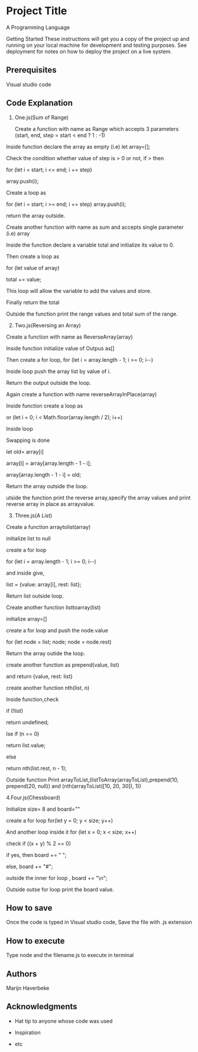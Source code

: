 # Project Title

A Programming Language

Getting Started These instructions will get you a copy of the project up and running on your local machine for development and testing purposes. See deployment for notes on how to deploy the project on a live system.

## Prerequisites

Visual studio code

## Code Explanation

1.  One.js(Sum of Range)

     Create a function with name as Range which accepts 3 parameters (start, end, step = start < end ? 1 : -1) 
  
  Inside function declare the array as empty (i.e) let array=[];
  
  Check the condition whether value of step is > 0 or not, if > then 
  
  for (let i = start; i <= end; i += step) 
      
  array.push(i);
 
 Create a loop as
 
 for (let i = start; i >= end; i += step) array.push(i);
 
 return the array outside.
    
    
  Create another function with name as sum and accepts single parameter   (i.e) array
  
  Inside the function declare a variable total and initialize its value to 0.
  
  Then create a loop as 
  
  for (let value of array) 
      
  total += value;
  
  This loop will allow the variable to add the values and store.
     
  Finally return the total
     
  Outside the function print the range values and total sum of the range.
     
2. Two.js(Reversing an Array)

  Create a function with name as ReverseArray(array)
  
  Inside function initialize value of Outpus as[]
  
  Then create a for loop, for (let i = array.length - 1; i >= 0; i--)
  
  Inside loop push the array list by value of i.
  
  Return the output outside the loop.
  
  Again create a function with name reverseArrayInPlace(array)
  
  Inside function create a loop as
  
  or (let i = 0; i < Math.floor(array.length / 2); i++)
  
  Inside loop 
  
  Swapping is done
  
  let old= array[i]
  
  array[i] = array[array.length - 1 - i];
     
  array[array.length - 1 - i] = old;
  
  Return the array outside the loop.
  
  utside the function print the reverse array,specify the array values and print reverse array in place as arrayvalue.
  
3. Three.js(A List)

Create a function arraytolist(array)

initialize list to null

create a for loop

for (let i = array.length - 1; i >= 0; i--) 

and inside give,

list = {value: array[i], rest: list};

Return list outside loop.

Create another function listtoarray(list)

initialize array=[]

create a for loop and push the node.value

for (let node = list; node; node = node.rest) 

Return the array outide the loop.

create another function as prepend(value, list)

and return {value, rest: list}

create another function nth(list, n)

Inside function,check

if (!list) 

return undefined;

lse if (n == 0) 

return list.value;

else 

return nth(list.rest, n - 1);

Outside function Print arrayToList,(listToArray(arrayToList),prepend(10, prepend(20, null)) and (nth(arrayToList([10, 20, 30]), 1))

4.Four.js(Chessboard)

Initialize size= 8 and board=""

create a for loop for(let y = 0; y < size; y++)

And another loop inside it for (let x = 0; x < size; x++)

check if ((x + y) % 2 == 0)

if yes, then board += " ";

else, board += "#";

outside the inner for loop , board += "\n";

Outside outse for loop print the board value.

## How to save

Once the code is typed in Visual studio code, Save the file with .js extension

## How to execute

Type node and the filename.js to execute in terminal

## Authors

Marijn Haverbeke

## Acknowledgments 

* Hat tip to anyone whose code was used 

* Inspiration 

* etc

